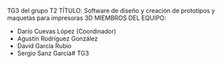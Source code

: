 TG3 del grupo T2
TÍTULO: Software de diseño y creación de prototipos y maquetas para impresoras 3D
MIEMBROS DEL EQUIPO:  
- Darío Cuevas López (Coordinador)  
- Agustín Rodríguez González  
- David García Rubio  
- Sergio Sanz García# TG3
